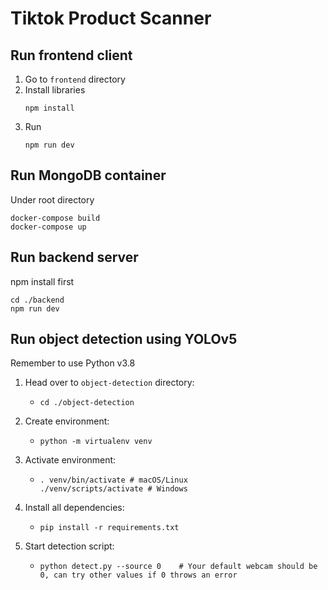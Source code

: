# Tiktok Product Scanner

## Run frontend client

1. Go to `frontend` directory
2. Install libraries
   ```
   npm install
   ```
4. Run
   ```
   npm run dev
   ```

## Run MongoDB container

Under root directory

```
docker-compose build
docker-compose up
```

## Run backend server

npm install first

```
cd ./backend
npm run dev
```

## Run object detection using YOLOv5

Remember to use Python v3.8

1. Head over to `object-detection` directory:
   * ```
     cd ./object-detection
     ```

1. Create environment: 
   * ```
     python -m virtualenv venv
     ```

2. Activate environment:
   * ```
     . venv/bin/activate # macOS/Linux
     ./venv/scripts/activate # Windows
     ```

3. Install all dependencies:
   * ```
     pip install -r requirements.txt
     ```

4. Start detection script:
   * ```
     python detect.py --source 0    # Your default webcam should be 0, can try other values if 0 throws an error
     ```